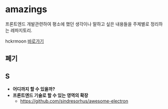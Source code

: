 # amazings

프론트엔드 개발관련하여 평소에 했던 생각이나 말하고 싶은 내용들을 주제별로 정리하는 레파지토리.

hckrmoon [바로가기](hckrmoon/README.md)


## 폐기

**S**
----

- **어디까지 할 수 있을까?**
- **프론트엔드 기술로 할 수 있는 영역의 확장**
  - https://github.com/sindresorhus/awesome-electron
